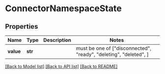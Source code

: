 # ConnectorNamespaceState


## Properties
Name | Type | Description | Notes
------------ | ------------- | ------------- | -------------
**value** | **str** |  |  must be one of ["disconnected", "ready", "deleting", "deleted", ]

[[Back to Model list]](../README.md#documentation-for-models) [[Back to API list]](../README.md#documentation-for-api-endpoints) [[Back to README]](../README.md)


